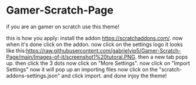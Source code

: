 # Gamer-Scratch-Page
if  you are an gamer on scratch use this theme!

this is how you apply: install the addon https://scratchaddons.com/.
now when it's done click on the addon. now click on the settings logo it looks like this:https://raw.githubusercontent.com/gabrielvip5/Gamer-Scratch-Page/main/Images-of-it/screenshot1%20tutoral.PNG.
then a new tab pops up. then click the 3 dots now click on "More Settings". now click on "Import Settings" now it will pop up an importing files now click on the "scratch-addons-settings.json" and click import. and done injoy the theme!
